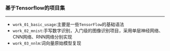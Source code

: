 ### 基于Tensorflow的项目集
---

- `work_01_basic_usage`:主要是一些`TensorFlow`的基础语法
- `work_02_mnist`:手写数字识别，入门级的图像识别项目，采用单层神经网络、CNN网络、RNN网络分别实现
- `work_03_nnlm`:词向量原始模型复现

